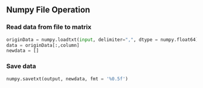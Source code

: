 ## Numpy File Operation


### Read data from file to matrix

```python
originData = numpy.loadtxt(input, delimiter=",", dtype = numpy.float64)
data = originData[:,column]
newdata = []
```

### Save data
```python
numpy.savetxt(output, newdata, fmt = '%0.5f')
```
